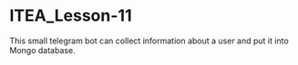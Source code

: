 # ITEA_Lesson-11

This small telegram bot can collect information about a user and put it into Mongo database.
